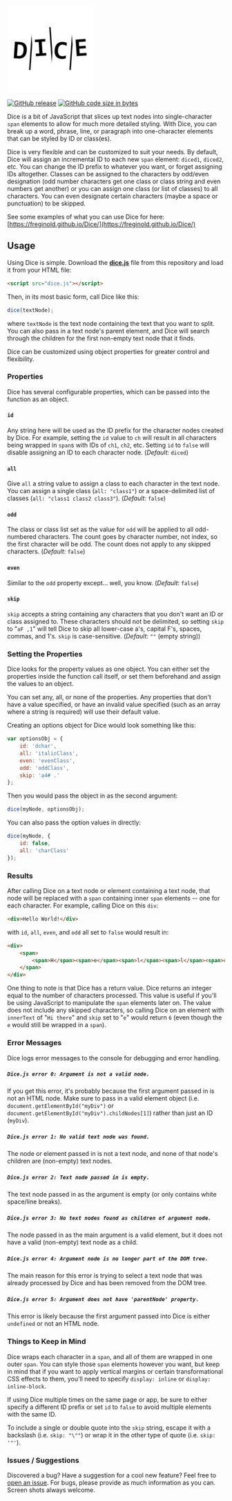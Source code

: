 ![Dice](https://github.com/freginold/Dice/blob/master/dice.PNG)

[![GitHub release](https://img.shields.io/github/release/freginold/Dice.svg)](https://img.shields.io/github/release/freginold/Dice.svg) [![GitHub code size in bytes](https://img.shields.io/github/languages/code-size/freginold/Dice.svg)](https://github.com/freginold/Dice)

Dice is a bit of JavaScript that slices up text nodes into single-character `span` elements to allow for much more detailed styling.  With Dice, you can break up a word, phrase, line, or paragraph into one-character elements that can be styled by ID or class(es).

Dice is very flexible and can be customized to suit your needs.  By default, Dice will assign an incremental ID to each new `span` element: `diced1`, `diced2`, etc. You can change the ID prefix to whatever you want, or forget assigning IDs altogether.  Classes can be assigned to the characters by odd/even designation (odd number characters get one class or class string and even numbers get another) or you can assign one class (or list of classes) to all characters.  You can even designate certain characters (maybe a space or punctuation) to be skipped.

See some examples of what you can use Dice for here: [https://freginold.github.io/Dice/](https://freginold.github.io/Dice/)
## Usage

Using Dice is simple. Download the **[dice.js](https://github.com/freginold/Dice/blob/master/dice.js)** file from this repository and load it from your HTML file:
```html
<script src="dice.js"></script>
```
Then, in its most basic form, call Dice like this:
```javascript
dice(textNode);
```
where `textNode` is the text node containing the text that you want to split.  You can also pass in a text node's parent element, and Dice will search through the children for the first non-empty text node that it finds.

Dice can be customized using object properties for greater control and flexibility.

### Properties

Dice has several configurable properties, which can be passed into the function as an object.

#### `id`
Any string here will be used as the ID prefix for the character nodes created by Dice. For example, setting the `id` value to `ch` will result in all characters being wrapped in `span`s with IDs of `ch1`, `ch2`, etc. Setting `id` to `false` will disable assigning an ID to each character node. (*Default:* `diced`)

#### `all`
Give `all` a string value to assign a class to each character in the text node.  You can assign a single class (`all: "class1"`) or a space-delimited list of classes (`all: "class1 class2 class3"`). (*Default:* `false`)

#### `odd`
The class or class list set as the value for `odd` will be applied to all odd-numbered characters. The count goes by character number, not index, so the first character will be odd.  The count does not apply to any skipped characters. (*Default:* `false`)

#### `even`
Similar to the `odd` property except... well, you know. (*Default:* `false`)

#### `skip`
`skip` accepts a string containing any characters that you don't want an ID or class assigned to. These characters should not be delimited, so setting `skip` to "`aF ,1`" will tell Dice to skip all lower-case a's, capital F's, spaces, commas, and 1's. `skip` is case-sensitive. (*Default:* `""` (empty string))

### Setting the Properties

Dice looks for the property values as one object. You can either set the properties inside the function call itself, or set them beforehand and assign the values to an object.

You can set any, all, or none of the properties. Any properties that don't have a value specified, or have an invalid value specified (such as an array where a string is required) will use their default value.

Creating an options object for Dice would look something like this:
```javascript
var optionsObj = {
    id: 'dchar',
    all: 'italicClass',
    even: 'evenClass',
    odd: 'oddClass',
    skip: 'a4# .'
};
```
Then you would pass the object in as the second argument:
```javascript
dice(myNode, optionsObj);
```

You can also pass the option values in directly:
```javascript
dice(myNode, {
    id: false,
    all: 'charClass'
});
```
### Results

After calling Dice on a text node or element containing a text node, that node will be replaced with a `span` containing inner `span` elements -- one for each character.  For example, calling Dice on this `div`:
```html
<div>Hello World!</div>
```
with `id`, `all`, `even`, and `odd` all set to `false` would result in:
```html
<div>
    <span>
        <span>H</span><span>e</span><span>l</span><span>l</span><span>o</span><span> </span><span>W</span><span>o</span><span>r</span><span>l</span><span>d</span><span>!</span>
    </span>
</div>
```
One thing to note is that Dice has a return value. Dice returns an integer equal to the number of characters processed. This value is useful if you'll be using JavaScript to manipulate the `span` elements later on. The value does not include any skipped characters, so calling Dice on an element with `innerText` of "`Hi there`" and `skip` set to "`e`" would return `6` (even though the `e` would still be wrapped in a `span`).

### Error Messages

Dice logs error messages to the console for debugging and error handling.

##### `Dice.js error 0: Argument is not a valid node.`
If you get this error, it's probably because the first argument passed in is not an HTML node. Make sure to pass in a valid element object (i.e. `document.getElementById("myDiv")` or `document.getElementById("myDiv").childNodes[1]`) rather than just an ID (`myDiv`).

##### `Dice.js error 1: No valid text node was found.`
The node or element passed in is not a text node, and none of that node's children are (non-empty) text nodes.

##### `Dice.js error 2: Text node passed in is empty.`
The text node passed in as the argument is empty (or only contains white space/line breaks).

##### `Dice.js error 3: No text nodes found as children of argument node.`
The node passed in as the main argument is a valid element, but it does not have a valid (non-empty) text node as a child.

##### `Dice.js error 4: Argument node is no longer part of the DOM tree.`
The main reason for this error is trying to select a text node that was already processed by Dice and has been removed from the DOM tree.

##### `Dice.js error 5: Argument does not have 'parentNode' property.`
This error is likely because the first argument passed into Dice is either `undefined` or not an HTML node.


### Things to Keep in Mind

Dice wraps each character in a `span`, and all of them are wrapped in one outer `span`.  You can style those `span` elements however you want, but keep in mind that if you want to apply vertical margins or certain transformational CSS effects to them, you'll need to specify `display: inline` or `display: inline-block`.

If using Dice multiple times on the same page or app, be sure to either specify a different ID prefix or set `id` to `false` to avoid multiple elements with the same ID.

To include a single or double quote into the `skip` string, escape it with a backslash (i.e. `skip: "\""`) or wrap it in the other type of quote (i.e. `skip: '"'`).

### Issues / Suggestions

Discovered a bug?  Have a suggestion for a cool new feature?  Feel free to [open an issue](https://github.com/freginold/Dice/issues).  For bugs, please provide as much information as you can.  Screen shots always welcome.
